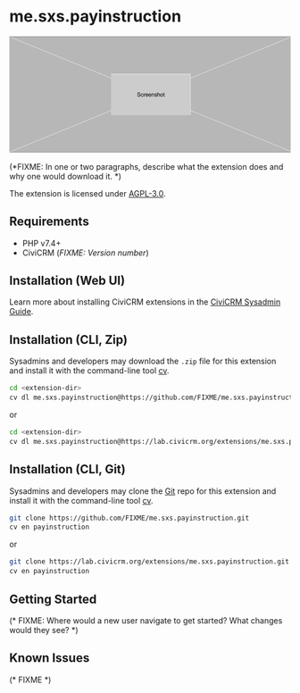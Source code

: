 # me.sxs.payinstruction

![Screenshot](/images/screenshot.png)

(*FIXME: In one or two paragraphs, describe what the extension does and why one would download it. *)

The extension is licensed under [AGPL-3.0](LICENSE.txt).

## Requirements

* PHP v7.4+
* CiviCRM (*FIXME: Version number*)

## Installation (Web UI)

Learn more about installing CiviCRM extensions in the [CiviCRM Sysadmin Guide](https://docs.civicrm.org/sysadmin/en/latest/customize/extensions/).

## Installation (CLI, Zip)

Sysadmins and developers may download the `.zip` file for this extension and
install it with the command-line tool [cv](https://github.com/civicrm/cv).

```bash
cd <extension-dir>
cv dl me.sxs.payinstruction@https://github.com/FIXME/me.sxs.payinstruction/archive/master.zip
```
or
```bash
cd <extension-dir>
cv dl me.sxs.payinstruction@https://lab.civicrm.org/extensions/me.sxs.payinstruction/-/archive/main/me.sxs.payinstruction-main.zip
```

## Installation (CLI, Git)

Sysadmins and developers may clone the [Git](https://en.wikipedia.org/wiki/Git) repo for this extension and
install it with the command-line tool [cv](https://github.com/civicrm/cv).

```bash
git clone https://github.com/FIXME/me.sxs.payinstruction.git
cv en payinstruction
```
or
```bash
git clone https://lab.civicrm.org/extensions/me.sxs.payinstruction.git
cv en payinstruction
```

## Getting Started

(* FIXME: Where would a new user navigate to get started? What changes would they see? *)

## Known Issues

(* FIXME *)
